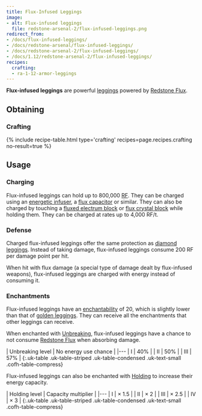 ```yaml
---
title: Flux-Infused Leggings
image:
- alt: Flux-infused leggings
  file: redstone-arsenal-2/flux-infused-leggings.png
redirect_from:
- /docs/flux-infused-leggings/
- /docs/redstone-arsenal/flux-infused-leggings/
- /docs/redstone-arsenal-2/flux-infused-leggings/
- /docs/1.12/redstone-arsenal-2/flux-infused-leggings/
recipes:
  crafting:
  - ra-1-12-armor-leggings
---
```


**Flux-infused leggings** are powerful
[leggings](https://minecraft.gamepedia.com/Leggings) powered by [Redstone
Flux](/docs/redstone-flux/).


Obtaining
---------

### Crafting
{% include recipe-table.html type='crafting' recipes=page.recipes.crafting no-result=true %}


Usage
-----

### Charging
Flux-infused leggings can hold up to 800,000 [RF](/docs/redstone-flux/). They
can be charged using an [energetic infuser](../../thermal-expansion/energetic-infuser/), a [flux
capacitor](../../thermal-expansion/flux-capacitor/) or similar. They can also be charged by
touching a [fluxed electrum block](../fluxed-electrum-block/) or [flux
crystal block](../flux-crystal-block) while holding them. They can be charged
at rates up to 4,000 RF/t.

### Defense
Charged flux-infused leggings offer the same protection as [diamond
leggings](https://minecraft.gamepedia.com/Diamond_Leggings). Instead of taking
damage, flux-infused leggings consume 200 RF per damage point per hit.

When hit with flux damage (a special type of damage dealt by flux-infused
weapons), flux-infused leggings are charged with energy instead of consuming it.

### Enchantments
Flux-infused leggings have an
[enchantability](https://minecraft.gamepedia.com/Enchantability) of 20, which is
slightly lower than that of [golden
leggings](https://minecraft.gamepedia.com/Golden_Leggings). They can receive all
the enchantments that other leggings can receive.

When enchanted with [Unbreaking](https://minecraft.gamepedia.com/Unbreaking),
flux-infused leggings have a chance to not consume [Redstone
Flux](/docs/redstone-flux/) when absorbing damage.

| Unbreaking level | No energy use chance |
|---
| I | 40% |
| II | 50% |
| III | 57% |
{:.uk-table .uk-table-striped .uk-table-condensed .uk-text-small .cofh-table-compress}

Flux-infused leggings can also be enchanted with [Holding](../../cofh-core/holding/) to
increase their energy capacity.

| Holding level | Capacity multiplier |
|---
| I | × 1.5 |
| II | × 2 |
| III | × 2.5 |
| IV | × 3 |
{:.uk-table .uk-table-striped .uk-table-condensed .uk-text-small .cofh-table-compress}
